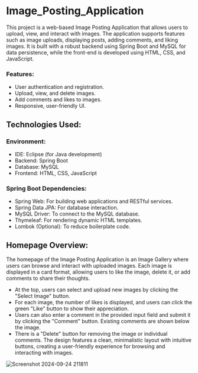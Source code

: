 # Image_Posting_Application
This project is a web-based Image Posting Application that allows users to upload, view, and interact with images. The application supports features such as image uploads, displaying posts, adding comments, and liking images. It is built with a robust backend using Spring Boot and MySQL for data persistence, while the front-end is developed using HTML, CSS, and JavaScript.
### Features:
+ User authentication and registration.
+ Upload, view, and delete images.
+ Add comments and likes to images.
+ Responsive, user-friendly UI.

## Technologies Used:
### Environment:
+ IDE: Eclipse (for Java development)
+ Backend: Spring Boot
+ Database: MySQL
+ Frontend: HTML, CSS, JavaScript

### Spring Boot Dependencies:
+ Spring Web: For building web applications and RESTful services.
+ Spring Data JPA: For database interaction.
+ MySQL Driver: To connect to the MySQL database.
+ Thymeleaf: For rendering dynamic HTML templates.
+ Lombok (Optional): To reduce boilerplate code.

## Homepage Overview:
The homepage of the Image Posting Application is an Image Gallery where users can browse and interact with uploaded images. Each image is displayed in a card format, allowing users to like the image, delete it, or add comments to share their thoughts.

+ At the top, users can select and upload new images by clicking the "Select Image" button.
+ For each image, the number of likes is displayed, and users can click the green "Like" button to show their appreciation.
+ Users can also enter a comment in the provided input field and submit it by clicking the "Comment" button. Existing comments are shown below the image.
+ There is a "Delete" button for removing the image or individual comments.
The design features a clean, minimalistic layout with intuitive buttons, creating a user-friendly experience for browsing and interacting with images.

![Screenshot 2024-09-24 211811](https://github.com/user-attachments/assets/c97aace7-566a-4a73-b6e2-311e21526f21)


